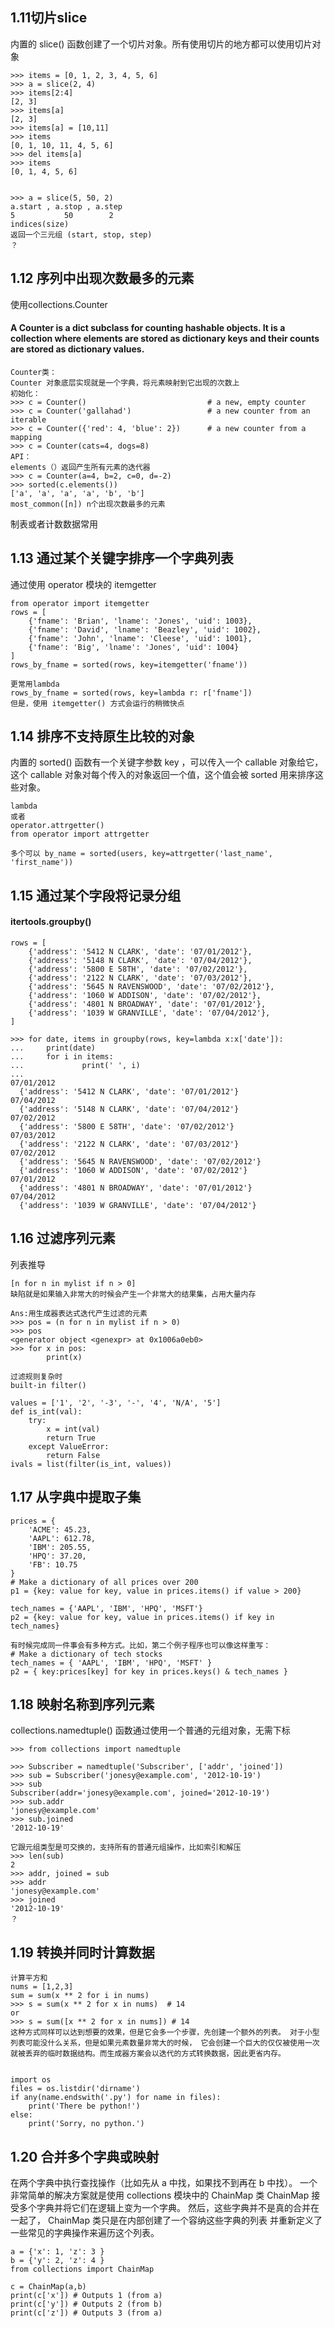 ## 1.11切片slice
内置的 slice() 函数创建了一个切片对象。所有使用切片的地方都可以使用切片对象
```
>>> items = [0, 1, 2, 3, 4, 5, 6]
>>> a = slice(2, 4)
>>> items[2:4]
[2, 3]
>>> items[a]
[2, 3]
>>> items[a] = [10,11]
>>> items
[0, 1, 10, 11, 4, 5, 6]
>>> del items[a]
>>> items
[0, 1, 4, 5, 6]


>>> a = slice(5, 50, 2)
a.start , a.stop , a.step
5           50        2
indices(size)
返回一个三元组 (start, stop, step)
？
```

## 1.12 序列中出现次数最多的元素
使用collections.Counter
#### A Counter is a dict subclass for counting hashable objects. It is a collection where elements are stored as dictionary keys and their counts are stored as dictionary values.
```
Counter类：
Counter 对象底层实现就是一个字典，将元素映射到它出现的次数上
初始化：
>>> c = Counter()                           # a new, empty counter
>>> c = Counter('gallahad')                 # a new counter from an iterable
>>> c = Counter({'red': 4, 'blue': 2})      # a new counter from a mapping
>>> c = Counter(cats=4, dogs=8) 
API：
elements（）返回产生所有元素的迭代器
>>> c = Counter(a=4, b=2, c=0, d=-2)
>>> sorted(c.elements())
['a', 'a', 'a', 'a', 'b', 'b']
most_common([n]) n个出现次数最多的元素
```
制表或者计数数据常用

## 1.13 通过某个关键字排序一个字典列表
通过使用 operator 模块的 itemgetter
```
from operator import itemgetter
rows = [
    {'fname': 'Brian', 'lname': 'Jones', 'uid': 1003},
    {'fname': 'David', 'lname': 'Beazley', 'uid': 1002},
    {'fname': 'John', 'lname': 'Cleese', 'uid': 1001},
    {'fname': 'Big', 'lname': 'Jones', 'uid': 1004}
]
rows_by_fname = sorted(rows, key=itemgetter('fname'))

更常用lambda
rows_by_fname = sorted(rows, key=lambda r: r['fname'])
但是，使用 itemgetter() 方式会运行的稍微快点
```

## 1.14 排序不支持原生比较的对象
内置的 sorted() 函数有一个关键字参数 key ，可以传入一个 callable 对象给它， 这个 callable 对象对每个传入的对象返回一个值，这个值会被 sorted 用来排序这些对象。 
```
lambda
或者
operator.attrgetter() 
from operator import attrgetter

多个可以 by_name = sorted(users, key=attrgetter('last_name', 'first_name'))
```

## 1.15 通过某个字段将记录分组
#### itertools.groupby()
```
rows = [
    {'address': '5412 N CLARK', 'date': '07/01/2012'},
    {'address': '5148 N CLARK', 'date': '07/04/2012'},
    {'address': '5800 E 58TH', 'date': '07/02/2012'},
    {'address': '2122 N CLARK', 'date': '07/03/2012'},
    {'address': '5645 N RAVENSWOOD', 'date': '07/02/2012'},
    {'address': '1060 W ADDISON', 'date': '07/02/2012'},
    {'address': '4801 N BROADWAY', 'date': '07/01/2012'},
    {'address': '1039 W GRANVILLE', 'date': '07/04/2012'},
]

>>> for date, items in groupby(rows, key=lambda x:x['date']):
...     print(date)
...     for i in items:
...             print(' ', i)
... 
07/01/2012
  {'address': '5412 N CLARK', 'date': '07/01/2012'}
07/04/2012
  {'address': '5148 N CLARK', 'date': '07/04/2012'}
07/02/2012
  {'address': '5800 E 58TH', 'date': '07/02/2012'}
07/03/2012
  {'address': '2122 N CLARK', 'date': '07/03/2012'}
07/02/2012
  {'address': '5645 N RAVENSWOOD', 'date': '07/02/2012'}
  {'address': '1060 W ADDISON', 'date': '07/02/2012'}
07/01/2012
  {'address': '4801 N BROADWAY', 'date': '07/01/2012'}
07/04/2012
  {'address': '1039 W GRANVILLE', 'date': '07/04/2012'}
```

## 1.16 过滤序列元素
列表推导
```
[n for n in mylist if n > 0]
缺陷就是如果输入非常大的时候会产生一个非常大的结果集，占用大量内存

Ans:用生成器表达式迭代产生过滤的元素
>>> pos = (n for n in mylist if n > 0)
>>> pos
<generator object <genexpr> at 0x1006a0eb0>
>>> for x in pos:
        print(x)
        
过滤规则复杂时 
built-in filter()

values = ['1', '2', '-3', '-', '4', 'N/A', '5']
def is_int(val):
    try:
        x = int(val)
        return True
    except ValueError:
        return False
ivals = list(filter(is_int, values))

```
## 1.17 从字典中提取子集
```
prices = {
    'ACME': 45.23,
    'AAPL': 612.78,
    'IBM': 205.55,
    'HPQ': 37.20,
    'FB': 10.75
}
# Make a dictionary of all prices over 200
p1 = {key: value for key, value in prices.items() if value > 200}

tech_names = {'AAPL', 'IBM', 'HPQ', 'MSFT'}
p2 = {key: value for key, value in prices.items() if key in tech_names}

有时候完成同一件事会有多种方式。比如，第二个例子程序也可以像这样重写：
# Make a dictionary of tech stocks
tech_names = { 'AAPL', 'IBM', 'HPQ', 'MSFT' }
p2 = { key:prices[key] for key in prices.keys() & tech_names }
```

## 1.18 映射名称到序列元素
collections.namedtuple() 函数通过使用一个普通的元组对象，无需下标
```
>>> from collections import namedtuple

>>> Subscriber = namedtuple('Subscriber', ['addr', 'joined'])
>>> sub = Subscriber('jonesy@example.com', '2012-10-19')
>>> sub
Subscriber(addr='jonesy@example.com', joined='2012-10-19')
>>> sub.addr
'jonesy@example.com'
>>> sub.joined
'2012-10-19'

它跟元组类型是可交换的，支持所有的普通元组操作，比如索引和解压
>>> len(sub)
2
>>> addr, joined = sub
>>> addr
'jonesy@example.com'
>>> joined
'2012-10-19'
？
```

## 1.19 转换并同时计算数据
```
计算平方和
nums = [1,2,3]
sum = sum(x ** 2 for i in nums) 
>>> s = sum(x ** 2 for x in nums)  # 14
or
>>> s = sum([x ** 2 for x in nums]) # 14
这种方式同样可以达到想要的效果，但是它会多一个步骤，先创建一个额外的列表。 对于小型列表可能没什么关系，但是如果元素数量非常大的时候， 它会创建一个巨大的仅仅被使用一次就被丢弃的临时数据结构。而生成器方案会以迭代的方式转换数据，因此更省内存。


import os
files = os.listdir('dirname')
if any(name.endswith('.py') for name in files):
    print('There be python!')
else:
    print('Sorry, no python.')
```

## 1.20 合并多个字典或映射
在两个字典中执行查找操作（比如先从 a 中找，如果找不到再在 b 中找）。 一个非常简单的解决方案就是使用 collections 模块中的 ChainMap 类
ChainMap 接受多个字典并将它们在逻辑上变为一个字典。 然后，这些字典并不是真的合并在一起了， ChainMap 类只是在内部创建了一个容纳这些字典的列表 并重新定义了一些常见的字典操作来遍历这个列表。
```
a = {'x': 1, 'z': 3 }
b = {'y': 2, 'z': 4 }
from collections import ChainMap

c = ChainMap(a,b)
print(c['x']) # Outputs 1 (from a)
print(c['y']) # Outputs 2 (from b)
print(c['z']) # Outputs 3 (from a)
```
